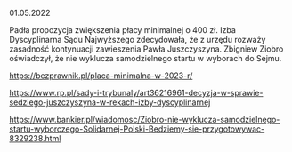 01.05.2022

Padła propozycja zwiększenia płacy minimalnej o 400 zł. Izba Dyscyplinarna Sądu Najwyższego zdecydowała, że z urzędu rozważy zasadność kontynuacji zawieszenia Pawła Juszczyszyna. Zbigniew Ziobro oświadczył, że nie wyklucza samodzielnego startu w wyborach do Sejmu.

https://bezprawnik.pl/placa-minimalna-w-2023-r/

https://www.rp.pl/sady-i-trybunaly/art36216961-decyzja-w-sprawie-sedziego-juszczyszyna-w-rekach-izby-dyscyplinarnej

https://www.bankier.pl/wiadomosc/Ziobro-nie-wyklucza-samodzielnego-startu-wyborczego-Solidarnej-Polski-Bedziemy-sie-przygotowywac-8329238.html